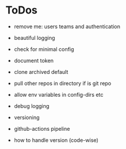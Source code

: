 # ToDos

* remove me: users teams and authentication
* beautiful logging
* check for minimal config
* document token
* clone archived default
* pull other repos in directory if is git repo
* allow env variables in config-dirs etc

* debug logging
* versioning
* github-actions pipeline
* how to handle version (code-wise)
